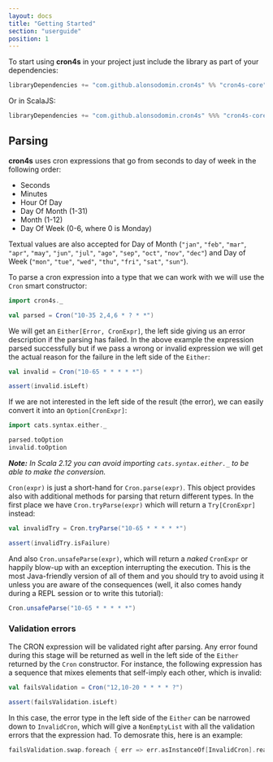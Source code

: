 ```yaml
---
layout: docs
title: "Getting Started"
section: "userguide"
position: 1
---
```


To start using **cron4s** in your project just include the library as part of your dependencies:

```scala
libraryDependencies += "com.github.alonsodomin.cron4s" %% "cron4s-core" % "{{site.cron4sVersion}}"
```

Or in ScalaJS:

```scala
libraryDependencies += "com.github.alonsodomin.cron4s" %%% "cron4s-core" % "{{site.cron4sVersion}}"
```

## Parsing

**cron4s** uses cron expressions that go from seconds to day of week in the following order:

 * Seconds
 * Minutes
 * Hour Of Day
 * Day Of Month (1-31)
 * Month (1-12)
 * Day Of Week (0-6, where 0 is Monday)

Textual values are also accepted for Day of Month (`"jan"`, `"feb"`, `"mar"`, `"apr"`, `"may"`, `"jun"`, `"jul"`, 
`"ago"`, `"sep"`, `"oct"`, `"nov"`, `"dec"`) and Day of Week (`"mon"`, `"tue"`, `"wed"`, `"thu"`, `"fri"`, `"sat"`, 
`"sun"`).

To parse a cron expression into a type that we can work with we will use the `Cron` smart constructor:

```scala mdoc
import cron4s._

val parsed = Cron("10-35 2,4,6 * ? * *")
```

We will get an `Either[Error, CronExpr]`, the left side giving us an error description if the parsing
has failed. In the above example the expression parsed successfully but if we pass a wrong or invalid expression
we will get the actual reason for the failure in the left side of the `Either`:

```scala mdoc
val invalid = Cron("10-65 * * * * *")
```

```scala mdoc:invisible
assert(invalid.isLeft)
```

If we are not interested in the left side of the result (the error), we can easily convert it into an `Option[CronExpr]`:

```scala mdoc
import cats.syntax.either._

parsed.toOption
invalid.toOption
```

**_Note:_** _In Scala 2.12 you can avoid importing `cats.syntax.either._` to be able to make the conversion._

`Cron(expr)` is just a short-hand for `Cron.parse(expr)`. This object provides also with additional methods for parsing
that return different types. In the first place we have `Cron.tryParse(expr)` which will return a `Try[CronExpr]` instead:

```scala mdoc
val invalidTry = Cron.tryParse("10-65 * * * * *")
```

```scala mdoc:invisible
assert(invalidTry.isFailure)
```

And also `Cron.unsafeParse(expr)`, which will return a _naked_ `CronExpr` or happily blow-up with an exception
interrupting the execution. This is the most Java-friendly version of all of them and you should try to avoid using it
unless you are aware of the consequences (well, it also comes handy during a REPL session or to write this tutorial):

```scala mdoc:crash
Cron.unsafeParse("10-65 * * * * *")
```

### Validation errors

The CRON expression will be validated right after parsing. Any error found during this stage will be returned
as well in the left side of the `Either` returned by the `Cron` constructor. For instance, the following expression
has a sequence that mixes elements that self-imply each other, which is invalid: 

```scala mdoc
val failsValidation = Cron("12,10-20 * * * * ?")
```

```scala mdoc:invisible
assert(failsValidation.isLeft)
```

In this case, the error type in the left side of the `Either` can be narrowed down to `InvalidCron`, which will give
a `NonEmptyList` with all the validation errors that the expression had. To demosrate this, here is an example:

```scala mdoc
failsValidation.swap.foreach { err => err.asInstanceOf[InvalidCron].reason.toList.mkString("\n") }
```
